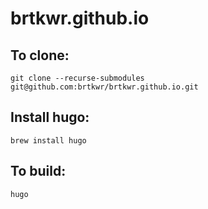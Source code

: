 # brtkwr.github.io

## To clone:

    git clone --recurse-submodules git@github.com:brtkwr/brtkwr.github.io.git

## Install hugo:

    brew install hugo

## To build:

    hugo
